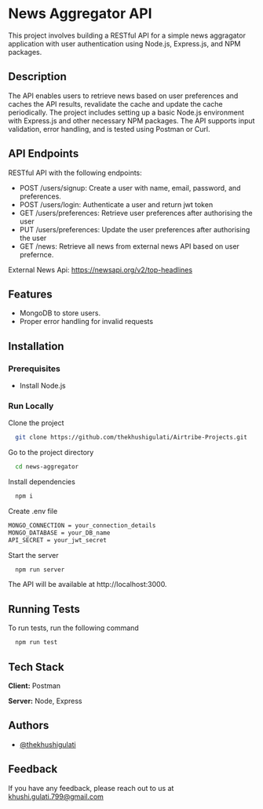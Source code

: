 
# News Aggregator API

This project involves building a RESTful API for a simple news aggragator application with user authentication using Node.js, Express.js, and NPM packages.

## Description
The API enables users to retrieve news based on user preferences and caches the API results, revalidate the cache and update the cache periodically. The project includes setting up a basic Node.js environment with Express.js and other necessary NPM packages. The API supports input validation, error handling, and is tested using Postman or Curl.
## API Endpoints

RESTful API with the following endpoints:

- POST /users/signup: Create a user with name, email, password, and preferences.
- POST /users/login: Authenticate a user and return jwt token
- GET /users/preferences: Retrieve user preferences after authorising the user
- PUT /users/preferences: Update the user preferences after authorising the user
- GET /news: Retrieve all news from external news API based on user prefernce.

External News Api: https://newsapi.org/v2/top-headlines


## Features
- MongoDB to store users.
- Proper error handling for invalid requests
## Installation 
### Prerequisites

- Install Node.js

    
### Run Locally

Clone the project

```bash
  git clone https://github.com/thekhushigulati/Airtribe-Projects.git
```

Go to the project directory

```bash
  cd news-aggregator
```

Install dependencies

```bash
  npm i
```

Create .env file
```bash
MONGO_CONNECTION = your_connection_details
MONGO_DATABASE = your_DB_name
API_SECRET = your_jwt_secret
```

Start the server

```bash
  npm run server
```

The API will be available at http://localhost:3000.
## Running Tests

To run tests, run the following command

```bash
  npm run test
```


## Tech Stack

**Client:** Postman

**Server:** Node, Express


## Authors

- [@thekhushigulati](https://www.github.com/thekhushigulati)


## Feedback

If you have any feedback, please reach out to us at khushi.gulati.799@gmail.com


